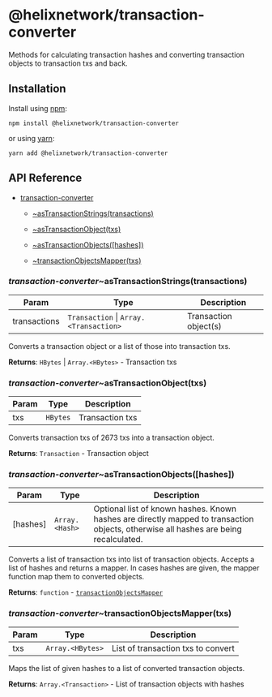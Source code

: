 # @helixnetwork/transaction-converter

Methods for calculating transaction hashes and converting transaction objects to transaction txs and back.

## Installation

Install using [npm](https://www.npmjs.org/):
```
npm install @helixnetwork/transaction-converter
```

or using [yarn](https://yarnpkg.com/):

```
yarn add @helixnetwork/transaction-converter
```

## API Reference

    
* [transaction-converter](#module_transaction-converter)

    * [~asTransactionStrings(transactions)](#module_transaction-converter..asTransactionStrings)

    * [~asTransactionObject(txs)](#module_transaction-converter..asTransactionObject)

    * [~asTransactionObjects([hashes])](#module_transaction-converter..asTransactionObjects)

    * [~transactionObjectsMapper(txs)](#module_transaction-converter..transactionObjectsMapper)


<a name="module_transaction-converter..asTransactionStrings"></a>

### *transaction-converter*~asTransactionStrings(transactions)

| Param | Type | Description |
| --- | --- | --- |
| transactions | <code>Transaction</code> \| <code>Array.&lt;Transaction&gt;</code> | Transaction object(s) |

Converts a transaction object or a list of those into transaction txs.

**Returns**: <code>HBytes</code> \| <code>Array.&lt;HBytes&gt;</code> - Transaction txs  
<a name="module_transaction-converter..asTransactionObject"></a>

### *transaction-converter*~asTransactionObject(txs)

| Param | Type | Description |
| --- | --- | --- |
| txs | <code>HBytes</code> | Transaction txs |

Converts transaction txs of 2673 txs into a transaction object.

**Returns**: <code>Transaction</code> - Transaction object  
<a name="module_transaction-converter..asTransactionObjects"></a>

### *transaction-converter*~asTransactionObjects([hashes])

| Param | Type | Description |
| --- | --- | --- |
| [hashes] | <code>Array.&lt;Hash&gt;</code> | Optional list of known hashes. Known hashes are directly mapped to transaction objects, otherwise all hashes are being recalculated. |

Converts a list of transaction txs into list of transaction objects.
Accepts a list of hashes and returns a mapper. In cases hashes are given,
the mapper function map them to converted objects.

**Returns**: <code>function</code> - [`transactionObjectsMapper`](#module_transaction.transactionObjectsMapper)  
<a name="module_transaction-converter..transactionObjectsMapper"></a>

### *transaction-converter*~transactionObjectsMapper(txs)

| Param | Type | Description |
| --- | --- | --- |
| txs | <code>Array.&lt;HBytes&gt;</code> | List of transaction txs to convert |

Maps the list of given hashes to a list of converted transaction objects.

**Returns**: <code>Array.&lt;Transaction&gt;</code> - List of transaction objects with hashes  
